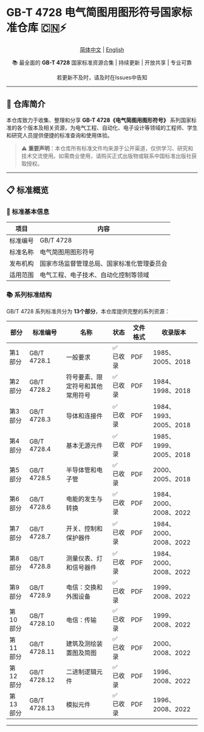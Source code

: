 # GB-T 4728 电气简图用图形符号国家标准仓库 🇨🇳⚡

<div align="center">

[简体中文](./README.md) | [English](./README_EN.md)

📚 最全面的 **GB-T 4728** 国家标准资源合集 | 持续更新 | 开放共享 | 专业可靠

若更新不及时，请及时在Issues中告知

</div>

---

## 🎯 仓库简介

本仓库致力于收集、整理和分享 **GB-T 4728《电气简图用图形符号》** 系列国家标准的各个版本及相关资源，为电气工程、自动化、电子设计等领域的工程师、学生和研究人员提供便捷的标准查询和使用体验。

> ⚠️ **重要声明**：本仓库所有标准文件均来源于公开渠道，仅供学习、研究和技术交流使用。如需商业使用，请购买正式出版物或联系中国标准出版社获取授权。

---

## 📋 标准概览

### 🔧 标准基本信息
| 项目 | 内容 |
|------|------|
| 标准编号 | GB/T 4728 |
| 标准名称 | 电气简图用图形符号 |
| 发布机构 | 国家市场监督管理总局、国家标准化管理委员会 |
| 适用范围 | 电气工程、电子技术、自动化控制等领域 |

### 📚 系列标准结构
GB/T 4728 系列标准共分为 **13个部分**，本仓库提供完整的系列资源：

| 部分 | 标准编号 | 名称 | 状态 | 文件格式 |收录版本|
|------|----------|------|------|----------|----------|
| 第1部分 | GB/T 4728.1 | 一般要求 | ✅ 已收录 | PDF |1985、2005、2018|
| 第2部分 | GB/T 4728.2 | 符号要素、限定符号和其他常用符号 | ✅ 已收录 | PDF |1984、1998、2018|
| 第3部分 | GB/T 4728.3 | 导体和连接件 | ✅ 已收录 | PDF |1984、1993、2005、2018|
| 第4部分 | GB/T 4728.4 | 基本无源元件 | ✅ 已收录 | PDF |1985、1999、2005、2018|
| 第5部分 | GB/T 4728.5 | 半导体管和电子管 | ✅ 已收录 | PDF |2000、2005、2018|
| 第6部分 | GB/T 4728.6 | 电能的发生与转换 | ✅ 已收录 | PDF |1984、2000、2008、2022|
| 第7部分 | GB/T 4728.7 | 开关、控制和保护器件 | ✅ 已收录 | PDF |1984、2000、2008、2022|
| 第8部分 | GB/T 4728.8 | 测量仪表、灯和信号器件 | ✅ 已收录 | PDF |1984、2000、2008、2022|
| 第9部分 | GB/T 4728.9 | 电信：交换和外围设备 | ✅ 已收录 | PDF |1999、2008、2022|
| 第10部分 | GB/T 4728.10 | 电信：传输 | ✅ 已收录 | PDF |1999、2008、2022|
| 第11部分 | GB/T 4728.11 | 建筑及测绘装置图及简图 | ✅ 已收录 | PDF |2000、2008、2022|
| 第12部分 | GB/T 4728.12 | 二进制逻辑元件 | ✅ 已收录 | PDF |1996、2008、2022|
| 第13部分 | GB/T 4728.13 | 模拟元件 | ✅ 已收录 | PDF |1996、2008、2022|

---